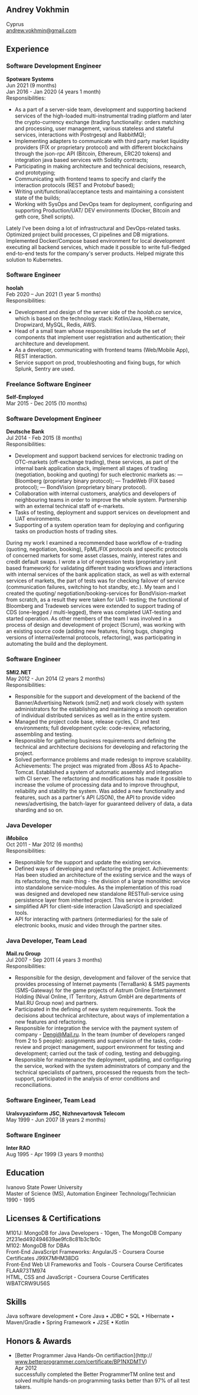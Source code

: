 ## Andrey Vokhmin 
Cyprus \
andrew.vokhmin@gmail.com

## Experience

### Software Development Engineer
**Spotware Systems** \
Jun 2021 (9 months) \
Jan 2016 - Jan 2020 (4 years 1 month) \
Responsibilities:
- As a part of a server-side team, development and supporting backend services of the high-loaded multi-instrumental trading platform and later the crypto-currency exchange (trading functionality: orders matching and processing, user management, various stateless and stateful services, interactions with Postrgesql and RabbitMQ);
- Implementing adapters to communicate with third party market liquidity providers (FIX or proprietary protocol) and with different blockchains through the json-rpc API (Bitcoin, Ethereum, ERC20 tokens) and integration java based services with Solidity contracts;
- Participating in making architecture and technical decisions, research, and prototyping;
- Communicating with frontend teams to specify and clarify the interaction protocols (REST and Protobuf based);
- Writing unit/functional/acceptance tests and maintaining a consistent state of the builds;
- Working with SysOps and DevOps team for deployment, configuring and supporting Production/UAT/ DEV environments (Docker, Bitcoin and geth core, Shell scripts).

Lately I've been doing a lot of infrastructural and DevOps-related tasks. Optimized project build processes, CI pipelines and DB migrations. Implemented Docker/Compose based environment for local development executing all backend services, which made it possible to write full-fledged end-to-end tests for the company's server products. Helped migrate this solution to Kubernetes.

### Software Engineer
**hoolah** \
Feb 2020 – Jun 2021 (1 year 5 months) \
Responsibilities:
- Development and design of the server side of the _hoolah.co_ service, which is based on the technology stack: Kotlin/Java, Hibernate, Dropwizard, MySQL, Redis, AWS.
- Head of a small team whose responsibilities include the set of components that implement user registration and authentication; their architecture and development.
- As a developer, communicating with frontend teams (Web/Mobile App), REST interaction.
- Service support on prod, troubleshooting and fixing bugs, for which Splunk, Sentry are used.

### Freelance Software Engineer
**Self-Employed** \
Mar 2015 - Dec 2015 (10 months)

### Software Development Engineer
**Deutsche Bank** \
Jul 2014 - Feb 2015 (8 months) \
Responsibilities:
- Development and support backend services for electronic trading on OTC-markets (off-exchange trading), these services, as part of the internal bank application stack, implement all stages of trading (negotiation, booking and quoting) for such electronic markets as:
— Bloomberg (proprietary binary protocol);
— TradeWeb (FIX based protocol);
— BondVision (proprietary binary protocol).
- Collaboration with internal customers, analytics and developers
of neighbouring teams in order to improve the whole
system. Partnership with an external technical staff of e-markets.
- Tasks of testing, deployment and support services on development and UAT environments.
- Supporting of a system operation team for deploying and configuring tasks on production hosts of trading sites.

During my work I examined a recommended base workflow of e-trading (quoting, negotiation, booking), FpML/FIX protocols and specific protocols of concerned markets for some asset classes, mainly, interest rates and credit default swaps. I wrote a lot of regression tests (proprietary junit based framework) for validating different trading workflows and interactions with internal services of the bank application stack, as well as with external services of markets, the part of tests was for checking failover of service (communication failures, switching to hot standby, etc.). My team and I created the quoting/ negotiation/booking-services for BondVision-market from scratch, as a result they were taken for UAT- testing; the functional of Bloomberg and Tradeweb services were extended to support trading of CDS (one-legged / multi-legged), there was completed UAT-testing and started operation. As other members of the team I was involved in a process of design and development of project (Scrum), was working with an existing source code (adding new features, fixing bugs, changing versions of internal/external protocols, refactoring), was participating in automating the build and the deployment.

### Software Engineer
**SMI2.NET** \
May 2012 - Jun 2014 (2 years 2 months) \
Responsibilities:
- Responsible for the support and development of the backend of the Banner/Advertising Network (smi2.net) and work closely with system administrators for the establishing and maintaining a smooth operation of individual distributed services as well as in the entire system.
- Managed the project code base, release cycles, CI and test environments; full development cycle: code-review, refactoring, assembling and testing.
- Responsible for gathering business requirements and defining the technical and architecture decisions for developing and refactoring the project.
- Solved performance problems and made redesign to improve scalability.
Achievements:
The project was migrated from JBoss AS to Apache-Tomcat. Established a system of automatic assembly and integration with CI server. The refactoring and modifications has made it possible to increase the volume of processing data and to improve throughput, reliability and stability the system. Was added a new functionality and features, such as a partner's API (JSON), the API to provide video news/advertising, the batch-layer for guaranteed delivery of data, a data sharding and so on.

### Java Developer
**iMobilco** \
Oct 2011 - Mar 2012 (6 months) \
Responsibilities:
- Responsible for the support and update the existing service.
- Defined ways of developing and refactoring the project.
Achievements:
Has been studied an architecture of the existing service and the ways of its refactoring, the main thing - the division of a large monolithic service into standalone service-modules. As the implementation of this road was designed and developed new standalone RESTfull-service using persistence layer from inherited project. This service is provided:
- simplified API for client-side interaction (JavaScript) and specialized tools.
- API for interacting with partners (intermediaries) for the sale of electronic books, music and video through the partner sites.

### Java Developer, Team Lead
**Mail.ru Group** \
Jul 2007 - Sep 2011 (4 years 3 months) \
Responsibilities:
- Responsible for the design, development and failover of the service that provides processing of Internet payments (TerraBank) & SMS payments (SMS-Gateway) for the game projects of Astrum Online Entertainment Holding (Nival Online, IT Territory, Astrum GmbH are departments of Mail.RU Group now) and partners.
- Participated in the defining of new system requirements. Took the decisions about technical architecture, about ways of implementation a new features and refactoring.
- Responsible for integration the service with the payment system of company - Dengi@Mail.ru.
In the team (number of developers ranged from 2 to 5 people): assignments and supervision of the tasks, code-review and project management, support environment for testing and development; carried out the task of coding, testing and debugging.
- Responsible for maintenance the deployment, updating, and configuring the service, worked with the system administrators of company and the technical specialists of partners, processed the requests from the tech-support, participated in the analysis of error conditions and reconciliations.

### Software Engineer, Team Lead
**Uralsvyazinform JSC, Nizhnevartovsk Telecom** \
May 1999 - Jun 2007 (8 years 2 months)

### Software Engineer
**Inter RAO** \
Aug 1995 - Apr 1999 (3 years 9 months)

## Education
Ivanovo State Power University \
Master of Science (MS), Automation Engineer Technology/Technician \
1990 - 1995

## Licenses & Certifications

M101J: MongoDB for Java Developers - 10gen, The MongoDB Company
2f231ed492494639ae9fc8c81b3c1b0c \
M102: MongoDB for DBAs \
Front-End JavaScript Frameworks: AngularJS - Coursera Course Certificates
J99X7MHM38DG \
Front-End Web UI Frameworks and Tools - Coursera Course Certificates FLAAR73TM974 \
HTML, CSS and JavaScript - Coursera Course Certificates WBATCRW9U56S

## Skills

Java software development • Core Java • JDBC • SQL • Hibernate • Maven/Gradle • Spring Framework • J2SE  • Kotlin

## Honors & Awards

- [Better Programmer Java Hands-On certifiaction](http:// www.betterprogrammer.com/certificate/BP1NXDMTV) \
Apr 2012 \
successfully completed the Better ProgrammerTM online test and solved multiple hands-on programming tasks better than 97% of all test takers.
